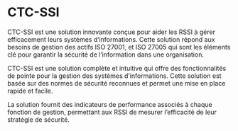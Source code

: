 # CTC-SSI

CTC-SSI est une solution innovante conçue pour aider les RSSI à gérer efficacement leurs systèmes d’informations. Cette solution répond aux besoins de gestion des actifs ISO 27001, et ISO 27005 qui sont les  éléments clé pour garantir la sécurité de l’information dans une organisation.

CTC-SSI est une solution complète et intuitive qui offre des fonctionnalités de pointe pour la gestion des systèmes d’informations. Cette solution est basée sur des normes de sécurité reconnues et permet une mise en place rapide et facile.

La solution fournit des indicateurs de performance associés à chaque fonction de gestion, permettant aux RSSI de mesurer l’efficacité de leur stratégie de sécurité.
